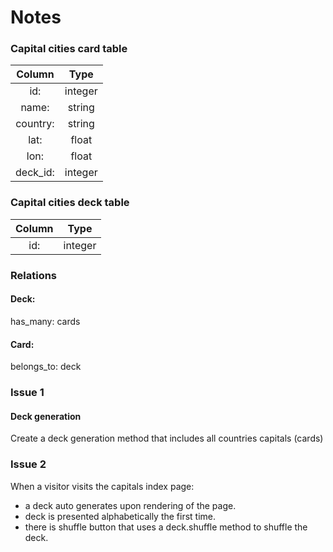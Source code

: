 # Notes

### Capital cities card table

| Column   | Type   |
| :-----:  | :----: |
| id:      | integer|
| name:    | string | 
| country: | string |
| lat:     | float  |
| lon:     | float  |
| deck_id: | integer|


### Capital cities deck table

| Column   | Type   |
| :------: | :----: |
| id:      | integer|

### Relations

#### Deck:

has_many: cards

#### Card:

belongs_to: deck

### Issue 1

#### Deck generation

Create a deck generation method that includes all countries capitals (cards)

### Issue 2

When a visitor visits the capitals index page:
- a deck auto generates upon rendering of the page.
- deck is presented alphabetically the first time.
- there is shuffle button that uses a deck.shuffle method to shuffle the deck.

